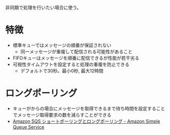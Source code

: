 非同期で処理を行いたい場合に使う。

# 特徴
- 標準キューではメッセージの順番が保証されない
	- 同一メッセージが重複して配信される可能性があること
- FIFOキューはメッセージを順番に配信できるが性能が若干劣る
- 可視性タイムアウトを設定すると処理の重複を防止できる
	- デフォルトで30秒。最小0秒, 最大12時間

# ロングポーリング
- キューがからの場合にメッセージを取得できるまで待ち時間を設定することでメッセージ取得要求の数を減らすことができる
- [Amazon SQS ショートポーリングとロングポーリング - Amazon Simple Queue Service](https://docs.aws.amazon.com/ja_jp/AWSSimpleQueueService/latest/SQSDeveloperGuide/sqs-short-and-long-polling.html)